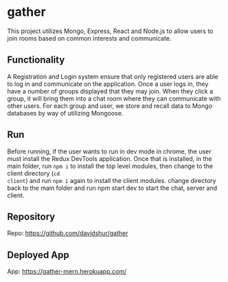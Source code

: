 # gather
This project utilizes Mongo, Express, React and Node.js to allow users to join rooms based on common interests and communicate.

## Functionality
A Registration and Login system ensure that only registered users are able to log in and communicate on the application.
Once a user logs in, they have a number of groups displayed that they may join.
When they click a group, it will bring them into a chat room where they can communicate with other users.
For each group and user, we store and recall data to Mongo databases by way of utilizing Mongoose.

## Run
Before running, if the user wants to run in dev mode in chrome, the user must install the Redux DevTools application.
Once that is installed, in the main folder, run <code>npm i</code> to install the top level modules,
then change to the client directory (<code>cd client</code>) and run <code>npm i</code> again
to install the client modules. change directory back to the main folder and run npm start dev to start the chat, server and client.

## Repository
Repo: https://github.com/davidshur/gather

## Deployed App
App: https://gather-mern.herokuapp.com/
